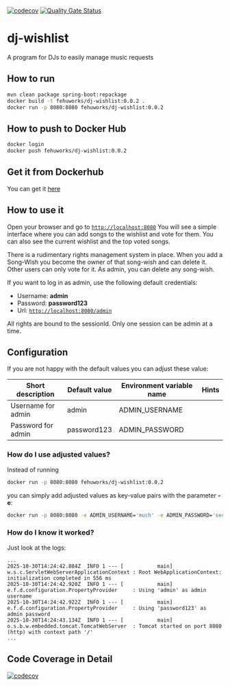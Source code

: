 [![codecov](https://codecov.io/github/DerPyro/dj-wishlist/graph/badge.svg?token=126XEV9W9H)](https://codecov.io/github/DerPyro/dj-wishlist)
[![Quality Gate Status](https://sonarcloud.io/api/project_badges/measure?project=DerPyro_dj-wishlist&metric=alert_status)](https://sonarcloud.io/summary/new_code?id=DerPyro_dj-wishlist)

# dj-wishlist
A program for DJs to easily manage music requests

## How to run

```bash
mvn clean package spring-boot:repackage
docker build -t fehuworks/dj-wishlist:0.0.2 .
docker run -p 8080:8080 fehuworks/dj-wishlist:0.0.2
```

## How to push to Docker Hub

```bash
docker login
docker push fehuworks/dj-wishlist:0.0.2
```

## Get it from Dockerhub

You can get it [here](https://hub.docker.com/r/fehuworks/dj-wishlist)

## How to use it

Open your browser and go to [`http://localhost:8080`](http://localhost:8080)
You will see a simple interface where you can add songs to the wishlist and vote for them.
You can also see the current wishlist and the top voted songs.

There is a rudimentary rights management system in place.
When you add a Song-Wish you become the owner of that song-wish and can delete it.
Other users can only vote for it.
As admin, you can delete any song-wish.

If you want to log in as admin, use the following default credentials:
- Username: **admin**
- Password: **password123**
- Url: [`http://localhost:8080/admin`](http://localhost:8080/admin)

All rights are bound to the sessionId.
Only one session can be admin at a time.

## Configuration

If you are not happy with the default values you can adjust these value:

| Short description  | Default value | Environment variable name | Hints |
|--------------------|---------------|---------------------------|-------|
| Username for admin | admin         | ADMIN_USERNAME            |       |
| Password for admin | password123   | ADMIN_PASSWORD            |       |

### How do I use adjusted values?

Instead of running 

```bash
docker run -p 8080:8080 fehuworks/dj-wishlist:0.0.2
```

you can simply add adjusted values as key-value pairs with the parameter **-e**:

```bash
docker run -p 8080:8080 -e ADMIN_USERNAME='much' -e ADMIN_PASSWORD='secure' fehuworks/dj-wishlist:0.0.2
```

### How do I know it worked?

Just look at the logs:

```text
...
2025-10-30T14:24:42.884Z  INFO 1 --- [           main] w.s.c.ServletWebServerApplicationContext : Root WebApplicationContext: initialization completed in 556 ms
2025-10-30T14:24:42.920Z  INFO 1 --- [           main] e.f.d.configuration.PropertyProvider     : Using 'admin' as admin username
2025-10-30T14:24:42.922Z  INFO 1 --- [           main] e.f.d.configuration.PropertyProvider     : Using 'password123' as admin password
2025-10-30T14:24:43.134Z  INFO 1 --- [           main] o.s.b.w.embedded.tomcat.TomcatWebServer  : Tomcat started on port 8080 (http) with context path '/'
...
```

## Code Coverage in Detail

[![codecov](https://codecov.io/github/DerPyro/dj-wishlist/graphs/sunburst.svg?token=126XEV9W9H)](https://codecov.io/github/DerPyro/dj-wishlist)


